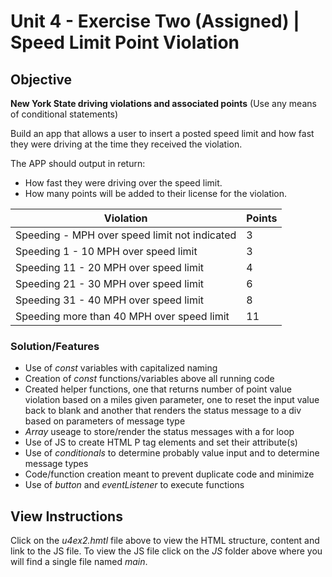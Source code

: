 # Unit 4 - Exercise Two (Assigned) | Speed Limit Point Violation

## Objective

**New York State driving violations and associated points** (Use any means of conditional statements)

Build an app that allows a user to insert a posted speed limit and how fast they were driving at the time they received the violation.

The APP should output in return:

- How fast they were driving over the speed limit.
- How many points will be added to their license for the violation.

| **Violation**                                 | **Points** |
| --------------------------------------------- | ---------- |
| Speeding - MPH over speed limit not indicated | 3          |
| Speeding 1 - 10 MPH over speed limit          | 3          |
| Speeding 11 - 20 MPH over speed limit         | 4          |
| Speeding 21 - 30 MPH over speed limit         | 6          |
| Speeding 31 - 40 MPH over speed limit         | 8          |
| Speeding more than 40 MPH over speed limit    | 11         |

### Solution/Features

- Use of _const_ variables with capitalized naming
- Creation of _const_ functions/variables above all running code
- Created helper functions, one that returns number of point value violation based on a miles given parameter, one to reset the input value back to blank and another that renders the status message to a div based on parameters of message type
- _Array_ useage to store/render the status messages with a for loop
- Use of JS to create HTML P tag elements and set their attribute(s)
- Use of _conditionals_ to determine probably value input and to determine message types
- Code/function creation meant to prevent duplicate code and minimize
- Use of _button_ and _eventListener_ to execute functions

## View Instructions

Click on the _u4ex2.hmtl_ file above to view the HTML structure, content and link to the JS file. To view the JS file click on the _JS_ folder above where you will find a single file named _main_.
